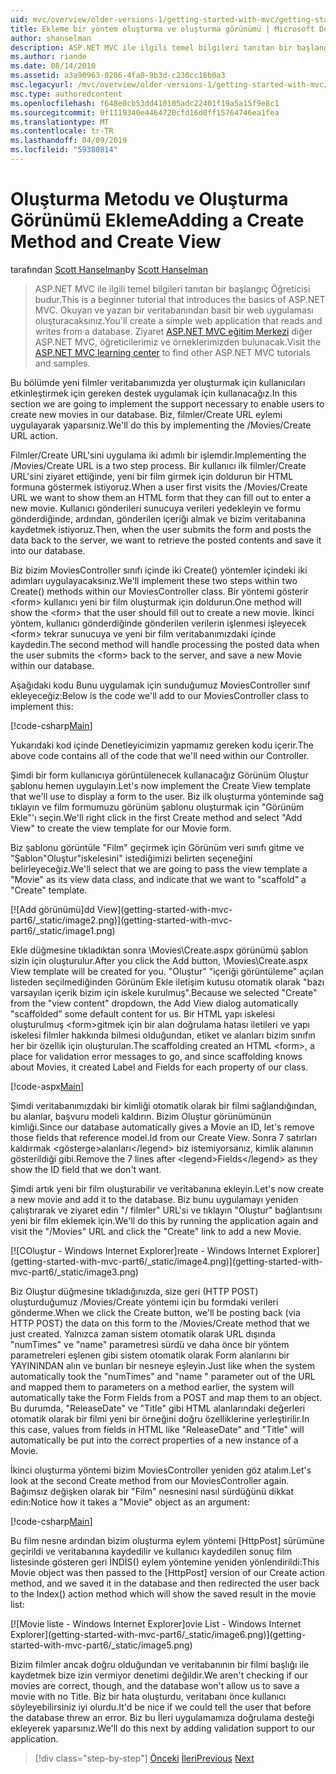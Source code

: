 ```yaml
---
uid: mvc/overview/older-versions-1/getting-started-with-mvc/getting-started-with-mvc-part6
title: Ekleme bir yöntem oluşturma ve oluşturma görünümü | Microsoft Docs
author: shanselman
description: ASP.NET MVC ile ilgili temel bilgileri tanıtan bir başlangıç Öğreticisi budur. Okuyan ve yazan bir veritabanından basit bir web uygulaması oluşturun.
ms.author: riande
ms.date: 08/14/2010
ms.assetid: a3a90963-0286-4fa0-9b3d-c230cc18b0a3
msc.legacyurl: /mvc/overview/older-versions-1/getting-started-with-mvc/getting-started-with-mvc-part6
msc.type: authoredcontent
ms.openlocfilehash: f648e0cb53dd410105adc22401f19a5a15f9e8c1
ms.sourcegitcommit: 0f1119340e4464720cfd16d0ff15764746ea1fea
ms.translationtype: MT
ms.contentlocale: tr-TR
ms.lasthandoff: 04/09/2019
ms.locfileid: "59380814"
---
```

# <a name="adding-a-create-method-and-create-view"></a><span data-ttu-id="e3923-104">Oluşturma Metodu ve Oluşturma Görünümü Ekleme</span><span class="sxs-lookup"><span data-stu-id="e3923-104">Adding a Create Method and Create View</span></span>

<span data-ttu-id="e3923-105">tarafından [Scott Hanselman](https://github.com/shanselman)</span><span class="sxs-lookup"><span data-stu-id="e3923-105">by [Scott Hanselman](https://github.com/shanselman)</span></span>

> <span data-ttu-id="e3923-106">ASP.NET MVC ile ilgili temel bilgileri tanıtan bir başlangıç Öğreticisi budur.</span><span class="sxs-lookup"><span data-stu-id="e3923-106">This is a beginner tutorial that introduces the basics of ASP.NET MVC.</span></span> <span data-ttu-id="e3923-107">Okuyan ve yazan bir veritabanından basit bir web uygulaması oluşturacaksınız.</span><span class="sxs-lookup"><span data-stu-id="e3923-107">You'll create a simple web application that reads and writes from a database.</span></span> <span data-ttu-id="e3923-108">Ziyaret [ASP.NET MVC eğitim Merkezi](../../../index.md) diğer ASP.NET MVC, öğreticilerimiz ve örneklerimizden bulunacak.</span><span class="sxs-lookup"><span data-stu-id="e3923-108">Visit the [ASP.NET MVC learning center](../../../index.md) to find other ASP.NET MVC tutorials and samples.</span></span>


<span data-ttu-id="e3923-109">Bu bölümde yeni filmler veritabanımızda yer oluşturmak için kullanıcıları etkinleştirmek için gereken destek uygulamak için kullanacağız.</span><span class="sxs-lookup"><span data-stu-id="e3923-109">In this section we are going to implement the support necessary to enable users to create new movies in our database.</span></span> <span data-ttu-id="e3923-110">Biz, filmler/Create URL eylemi uygulayarak yaparsınız.</span><span class="sxs-lookup"><span data-stu-id="e3923-110">We'll do this by implementing the /Movies/Create URL action.</span></span>

<span data-ttu-id="e3923-111">Filmler/Create URL'sini uygulama iki adımlı bir işlemdir.</span><span class="sxs-lookup"><span data-stu-id="e3923-111">Implementing the /Movies/Create URL is a two step process.</span></span> <span data-ttu-id="e3923-112">Bir kullanıcı ilk filmler/Create URL'sini ziyaret ettiğinde, yeni bir film girmek için doldurun bir HTML formuna göstermek istiyoruz.</span><span class="sxs-lookup"><span data-stu-id="e3923-112">When a user first visits the /Movies/Create URL we want to show them an HTML form that they can fill out to enter a new movie.</span></span> <span data-ttu-id="e3923-113">Kullanıcı gönderileri sunucuya verileri yedekleyin ve formu gönderdiğinde, ardından, gönderilen içeriği almak ve bizim veritabanına kaydetmek istiyoruz.</span><span class="sxs-lookup"><span data-stu-id="e3923-113">Then, when the user submits the form and posts the data back to the server, we want to retrieve the posted contents and save it into our database.</span></span>

<span data-ttu-id="e3923-114">Biz bizim MoviesController sınıfı içinde iki Create() yöntemler içindeki iki adımları uygulayacaksınız.</span><span class="sxs-lookup"><span data-stu-id="e3923-114">We'll implement these two steps within two Create() methods within our MoviesController class.</span></span> <span data-ttu-id="e3923-115">Bir yöntemi gösterir &lt;form&gt; kullanıcı yeni bir film oluşturmak için doldurun.</span><span class="sxs-lookup"><span data-stu-id="e3923-115">One method will show the &lt;form&gt; that the user should fill out to create a new movie.</span></span> <span data-ttu-id="e3923-116">İkinci yöntem, kullanıcı gönderdiğinde gönderilen verilerin işlenmesi işleyecek &lt;form&gt; tekrar sunucuya ve yeni bir film veritabanımızdaki içinde kaydedin.</span><span class="sxs-lookup"><span data-stu-id="e3923-116">The second method will handle processing the posted data when the user submits the &lt;form&gt; back to the server, and save a new Movie within our database.</span></span>

<span data-ttu-id="e3923-117">Aşağıdaki kodu Bunu uygulamak için sunduğumuz MoviesController sınıf ekleyeceğiz:</span><span class="sxs-lookup"><span data-stu-id="e3923-117">Below is the code we'll add to our MoviesController class to implement this:</span></span>

[!code-csharp[Main](getting-started-with-mvc-part6/samples/sample1.cs)]

<span data-ttu-id="e3923-118">Yukarıdaki kod içinde Denetleyicimizin yapmamız gereken kodu içerir.</span><span class="sxs-lookup"><span data-stu-id="e3923-118">The above code contains all of the code that we'll need within our Controller.</span></span>

<span data-ttu-id="e3923-119">Şimdi bir form kullanıcıya görüntülenecek kullanacağız Görünüm Oluştur şablonu hemen uygulayın.</span><span class="sxs-lookup"><span data-stu-id="e3923-119">Let's now implement the Create View template that we'll use to display a form to the user.</span></span> <span data-ttu-id="e3923-120">Biz ilk oluşturma yönteminde sağ tıklayın ve film formumuzu görünüm şablonu oluşturmak için "Görünüm Ekle"'ı seçin.</span><span class="sxs-lookup"><span data-stu-id="e3923-120">We'll right click in the first Create method and select "Add View" to create the view template for our Movie form.</span></span>

<span data-ttu-id="e3923-121">Biz şablonu görüntüle "Film" geçirmek için Görünüm veri sınıfı gitme ve "Şablon"Oluştur"iskelesini" istediğimizi belirten seçeneğini belirleyeceğiz.</span><span class="sxs-lookup"><span data-stu-id="e3923-121">We'll select that we are going to pass the view template a "Movie" as its view data class, and indicate that we want to "scaffold" a "Create" template.</span></span>

[![A<span data-ttu-id="e3923-122">dd görünümü]</span><span class="sxs-lookup"><span data-stu-id="e3923-122">dd View]</span></span>(getting-started-with-mvc-part6/_static/image2.png)](getting-started-with-mvc-part6/_static/image1.png)

<span data-ttu-id="e3923-123">Ekle düğmesine tıkladıktan sonra \Movies\Create.aspx görünümü şablon sizin için oluşturulur.</span><span class="sxs-lookup"><span data-stu-id="e3923-123">After you click the Add button, \Movies\Create.aspx View template will be created for you.</span></span> <span data-ttu-id="e3923-124">"Oluştur" "içeriği görüntüleme" açılan listeden seçilmediğinden Görünüm Ekle iletişim kutusu otomatik olarak "bazı varsayılan içerik bizim için iskele kurulmuş".</span><span class="sxs-lookup"><span data-stu-id="e3923-124">Because we selected "Create" from the "view content" dropdown, the Add View dialog automatically "scaffolded" some default content for us.</span></span> <span data-ttu-id="e3923-125">Bir HTML yapı iskelesi oluşturulmuş &lt;form&gt;gitmek için bir alan doğrulama hatası iletileri ve yapı iskelesi filmler hakkında bilmesi olduğundan, etiket ve alanları bizim sınıfın her bir özellik için oluşturulan.</span><span class="sxs-lookup"><span data-stu-id="e3923-125">The scaffolding created an HTML &lt;form&gt;, a place for validation error messages to go, and since scaffolding knows about Movies, it created Label and Fields for each property of our class.</span></span>

[!code-aspx[Main](getting-started-with-mvc-part6/samples/sample2.aspx)]

<span data-ttu-id="e3923-126">Şimdi veritabanımızdaki bir kimliği otomatik olarak bir filmi sağlandığından, bu alanlar, başvuru modeli kaldırın. Bizim Oluştur görünümünün kimliği.</span><span class="sxs-lookup"><span data-stu-id="e3923-126">Since our database automatically gives a Movie an ID, let's remove those fields that reference model.Id from our Create View.</span></span> <span data-ttu-id="e3923-127">Sonra 7 satırları kaldırmak &lt;gösterge&gt;alanları&lt;/legend&gt; biz istemiyorsanız, kimlik alanının gösterildiği gibi.</span><span class="sxs-lookup"><span data-stu-id="e3923-127">Remove the 7 lines after &lt;legend&gt;Fields&lt;/legend&gt; as they show the ID field that we don't want.</span></span>

<span data-ttu-id="e3923-128">Şimdi artık yeni bir film oluşturabilir ve veritabanına ekleyin.</span><span class="sxs-lookup"><span data-stu-id="e3923-128">Let's now create a new movie and add it to the database.</span></span> <span data-ttu-id="e3923-129">Biz bunu uygulamayı yeniden çalıştırarak ve ziyaret edin "/ filmler" URL'si ve tıklayın "Oluştur" bağlantısını yeni bir film eklemek için.</span><span class="sxs-lookup"><span data-stu-id="e3923-129">We'll do this by running the application again and visit the "/Movies" URL and click the "Create" link to add a new Movie.</span></span>

[![C<span data-ttu-id="e3923-130">Oluştur - Windows Internet Explorer]</span><span class="sxs-lookup"><span data-stu-id="e3923-130">reate - Windows Internet Explorer]</span></span>(getting-started-with-mvc-part6/_static/image4.png)](getting-started-with-mvc-part6/_static/image3.png)

<span data-ttu-id="e3923-131">Biz Oluştur düğmesine tıkladığınızda, size geri (HTTP POST) oluşturduğumuz /Movies/Create yöntemi için bu formdaki verileri gönderme.</span><span class="sxs-lookup"><span data-stu-id="e3923-131">When we click the Create button, we'll be posting back (via HTTP POST) the data on this form to the /Movies/Create method that we just created.</span></span> <span data-ttu-id="e3923-132">Yalnızca zaman sistem otomatik olarak URL dışında "numTimes" ve "name" parametresi sürdü ve daha önce bir yöntem parametreleri eşlenen gibi sistem otomatik olarak Form alanlarını bir YAYININDAN alın ve bunları bir nesneye eşleyin.</span><span class="sxs-lookup"><span data-stu-id="e3923-132">Just like when the system automatically took the "numTimes" and "name " parameter out of the URL and mapped them to parameters on a method earlier, the system will automatically take the Form Fields from a POST and map them to an object.</span></span> <span data-ttu-id="e3923-133">Bu durumda, "ReleaseDate" ve "Title" gibi HTML alanlarındaki değerleri otomatik olarak bir filmi yeni bir örneğini doğru özelliklerine yerleştirilir.</span><span class="sxs-lookup"><span data-stu-id="e3923-133">In this case, values from fields in HTML like "ReleaseDate" and "Title" will automatically be put into the correct properties of a new instance of a Movie.</span></span>

<span data-ttu-id="e3923-134">İkinci oluşturma yöntemi bizim MoviesController yeniden göz atalım.</span><span class="sxs-lookup"><span data-stu-id="e3923-134">Let's look at the second Create method from our MoviesController again.</span></span> <span data-ttu-id="e3923-135">Bağımsız değişken olarak bir "Film" nesnesini nasıl sürdüğünü dikkat edin:</span><span class="sxs-lookup"><span data-stu-id="e3923-135">Notice how it takes a "Movie" object as an argument:</span></span>

[!code-csharp[Main](getting-started-with-mvc-part6/samples/sample3.cs)]

<span data-ttu-id="e3923-136">Bu film nesne ardından bizim oluşturma eylem yöntemi [HttpPost] sürümüne geçirildi ve veritabanına kaydedilir ve kullanıcı kaydedilen sonuç film listesinde gösteren geri İNDİS() eylem yöntemine yeniden yönlendirildi:</span><span class="sxs-lookup"><span data-stu-id="e3923-136">This Movie object was then passed to the [HttpPost] version of our Create action method, and we saved it in the database and then redirected the user back to the Index() action method which will show the saved result in the movie list:</span></span>

[![M<span data-ttu-id="e3923-137">ovie liste - Windows Internet Explorer]</span><span class="sxs-lookup"><span data-stu-id="e3923-137">ovie List - Windows Internet Explorer]</span></span>(getting-started-with-mvc-part6/_static/image6.png)](getting-started-with-mvc-part6/_static/image5.png)

<span data-ttu-id="e3923-138">Bizim filmler ancak doğru olduğundan ve veritabanının bir filmi başlığı ile kaydetmek bize izin vermiyor denetimi değildir.</span><span class="sxs-lookup"><span data-stu-id="e3923-138">We aren't checking if our movies are correct, though, and the database won't allow us to save a movie with no Title.</span></span> <span data-ttu-id="e3923-139">Biz bir hata oluşturdu, veritabanı önce kullanıcı söyleyebilirsiniz iyi olurdu.</span><span class="sxs-lookup"><span data-stu-id="e3923-139">It'd be nice if we could tell the user that before the database threw an error.</span></span> <span data-ttu-id="e3923-140">Biz bu İleri uygulamamıza doğrulama desteği ekleyerek yaparsınız.</span><span class="sxs-lookup"><span data-stu-id="e3923-140">We'll do this next by adding validation support to our application.</span></span>

> [!div class="step-by-step"]
> <span data-ttu-id="e3923-141">[Önceki](getting-started-with-mvc-part5.md)
> [İleri](getting-started-with-mvc-part7.md)</span><span class="sxs-lookup"><span data-stu-id="e3923-141">[Previous](getting-started-with-mvc-part5.md)
[Next](getting-started-with-mvc-part7.md)</span></span>
